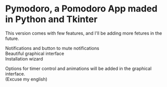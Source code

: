 # Pymodoro, a Pomodoro App maded in Python and Tkinter 
This version comes with few features, and I'll be adding more fetures in the future.

Notifications and button to mute notifications  
Beautiful graphical interface  
Installation wizard  

Options for timer control and animations will be added in the graphical interface.  
(Excuse my english)
